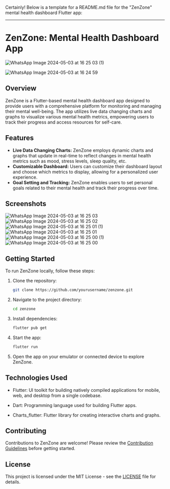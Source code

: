 Certainly! Below is a template for a README.md file for the "ZenZone" mental health dashboard Flutter app:

---

# ZenZone: Mental Health Dashboard App
![WhatsApp Image 2024-05-03 at 16 25 03 (1)](https://github.com/varunchopra-08/Mental_Health_Dashboard/assets/88198310/834c49fb-3f2e-4a03-b15d-72e9357e4956) 

![WhatsApp Image 2024-05-03 at 16 24 59](https://github.com/varunchopra-08/Mental_Health_Dashboard/assets/88198310/589e6465-0fbc-4cb9-a9fa-ff68da04232b)





## Overview

ZenZone is a Flutter-based mental health dashboard app designed to provide users with a comprehensive platform for monitoring and managing their mental well-being. The app utilizes live data changing charts and graphs to visualize various mental health metrics, empowering users to track their progress and access resources for self-care.

## Features

- **Live Data Changing Charts:** ZenZone employs dynamic charts and graphs that update in real-time to reflect changes in mental health metrics such as mood, stress levels, sleep quality, etc.
- **Customizable Dashboard:** Users can customize their dashboard layout and choose which metrics to display, allowing for a personalized user experience.
- **Goal Setting and Tracking:** ZenZone enables users to set personal goals related to their mental health and track their progress over time.


## Screenshots

![WhatsApp Image 2024-05-03 at 16 25 03](https://github.com/varunchopra-08/Mental_Health_Dashboard/assets/88198310/c23b77b9-17f8-442d-934e-91694cf47d07)
![WhatsApp Image 2024-05-03 at 16 25 02](https://github.com/varunchopra-08/Mental_Health_Dashboard/assets/88198310/393846f8-5bd3-45a3-8d42-48883eaed33b)
![WhatsApp Image 2024-05-03 at 16 25 01 (1)](https://github.com/varunchopra-08/Mental_Health_Dashboard/assets/88198310/e71aa5fa-f72d-4d70-bba5-8b0242b178bd)
![WhatsApp Image 2024-05-03 at 16 25 01](https://github.com/varunchopra-08/Mental_Health_Dashboard/assets/88198310/f1f14823-979d-4bb4-83a7-0d7ff6b59981)
![WhatsApp Image 2024-05-03 at 16 25 00 (1)](https://github.com/varunchopra-08/Mental_Health_Dashboard/assets/88198310/72ec824b-4ec9-4188-a565-eee06bc4fda9)
![WhatsApp Image 2024-05-03 at 16 25 00](https://github.com/varunchopra-08/Mental_Health_Dashboard/assets/88198310/9addd3bc-9bda-4e71-b38a-859212f0072f)







## Getting Started

To run ZenZone locally, follow these steps:

1. Clone the repository:

   ```bash
   git clone https://github.com/yourusername/zenzone.git
   ```

2. Navigate to the project directory:

   ```bash
   cd zenzone
   ```

3. Install dependencies:

   ```bash
   flutter pub get
   ```

4. Start the app:

   ```bash
   flutter run
   ```

5. Open the app on your emulator or connected device to explore ZenZone.

## Technologies Used

- Flutter: UI toolkit for building natively compiled applications for mobile, web, and desktop from a single codebase.
- Dart: Programming language used for building Flutter apps.

- Charts_flutter: Flutter library for creating interactive charts and graphs.

## Contributing

Contributions to ZenZone are welcome! Please review the [Contribution Guidelines](CONTRIBUTING.md) before getting started.

## License

This project is licensed under the MIT License - see the [LICENSE](LICENSE) file for details.




